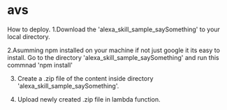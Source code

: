 # avs
How to deploy.
1.Download the 'alexa_skill_sample_saySomething' to your local directory.

2.Asumming npm installed on your machine if not just google it its easy to install. Go to the directory 'alexa_skill_sample_saySomething' and run this commnad 'npm install'

3. Create a .zip file of the content inside directory 'alexa_skill_sample_saySomething'.

4. Upload newly created .zip file in lambda function.

